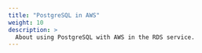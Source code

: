 ```yaml
---
title: "PostgreSQL in AWS"
weight: 10
description: >
  About using PostgreSQL with AWS in the RDS service.
---
```



